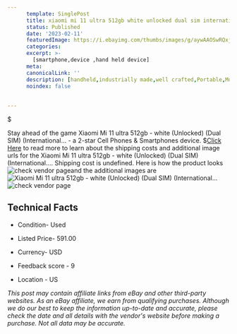 ```yaml
---
      template: SinglePost
      title: xiaomi mi 11 ultra 512gb white unlocked dual sim international 
      status: Published
      date: '2023-02-11'
      featuredImage: https://i.ebayimg.com/thumbs/images/g/aywAAOSwRQxj3auv/s-l225.jpg
      categories: 
      excerpt: >-
        [smartphone,device ,hand held device]
      meta:
      canonicalLink: ''
      description: [handheld,industrially made,well crafted,Portable,Mobile,Compact,Convenient,Lightweight,Maneuverable,Man-portable,Miniature,Carriable,Hand-held,Light,Holdable,Transportable,Mobile device,Pocket-sized,On-the-go,Wireless,Cordless,Compact size,Convenient size, smartphone,device ,hand held device]
      noindex: false
      
        
---
```

$

Stay ahead of the game Xiaomi Mi 11 ultra 512gb - white (Unlocked) (Dual SIM) (International... - a 2-star Cell Phones & Smartphones device.
$[Click Here](https://www.ebay.com/itm/125766179201?hash=item1d483f9981%3Ag%3AaywAAOSwRQxj3auv&mkevt=1&mkcid=1&mkrid=711-53200-19255-0&campid=%253CePNCampaignId%253E&customid=%253CreferenceId%253E&toolid=10049) to read more to learn about the shipping costs and additional image urls for the Xiaomi Mi 11 ultra 512gb - white (Unlocked) (Dual SIM) (International.... Shipping cost is undefined. Here is how the product looks ![check vendor page](https://i.ebayimg.com/thumbs/images/g/aywAAOSwRQxj3auv/s-l225.jpg)and the additional images are![Xiaomi Mi 11 ultra 512gb - white (Unlocked) (Dual SIM) (International...](https://i.ebayimg.com/images/g/aywAAOSwRQxj3auv/s-l1600.jpg)![check vendor page](https://origin-galleryplus.ebayimg.com/ws/web/125766179201_2_0_1/225x225.jpg,https://origin-galleryplus.ebayimg.com/ws/web/125766179201_3_0_1/225x225.jpg,https://origin-galleryplus.ebayimg.com/ws/web/125766179201_4_0_1/225x225.jpg,https://origin-galleryplus.ebayimg.com/ws/web/125766179201_5_0_1/225x225.jpg,https://origin-galleryplus.ebayimg.com/ws/web/125766179201_6_0_1/225x225.jpg)



 ## Technical Facts 



     
      

 - Condition- Used 


      

 - Listed Price- 591.00 


      

 - Currency- USD 


      

 - Feedback score - 9 


      

 - Location - US 


      
      

 *_This post may contain affiliate links from eBay and other third-party websites. As an eBay affiliate, we earn from qualifying purchases. Although we do our best to keep the information up-to-date and accurate, please check the date and all details with the vendor's website before making a purchase. Not all data may be accurate._*






